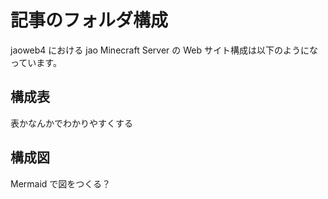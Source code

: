 # 記事のフォルダ構成

jaoweb4 における jao Minecraft Server の Web サイト構成は以下のようになっています。

## 構成表

表かなんかでわかりやすくする

## 構成図

Mermaid で図をつくる？
